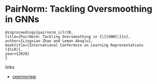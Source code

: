 # PairNorm: Tackling Oversmoothing in GNNs

```
@inproceedings{pairnorm_iclr20,
title={PairNorm: Tackling Oversmoothing in {\{}GNN{\}}s},
author={Lingxiao Zhao and Leman Akoglu},
booktitle={International Conference on Learning Representations (ICLR)},
year={2020}
}
```

links
- [openreview](https://openreview.net/forum?id=rkecl1rtwB)
